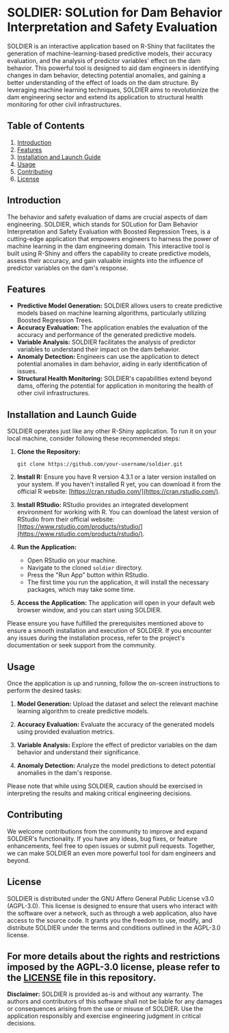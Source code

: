 # SOLDIER: SOLution for Dam Behavior Interpretation and Safety Evaluation

SOLDIER is an interactive application based on R-Shiny that facilitates the generation of machine-learning-based predictive models, their accuracy evaluation, and the analysis of predictor variables' effect on the dam behavior. This powerful tool is designed to aid dam engineers in identifying changes in dam behavior, detecting potential anomalies, and gaining a better understanding of the effect of loads on the dam structure. By leveraging machine learning techniques, SOLDIER aims to revolutionize the dam engineering sector and extend its application to structural health monitoring for other civil infrastructures.

## Table of Contents
<!-- Add a table of contents if the README is lengthy -->

1. [Introduction](#introduction)
2. [Features](#features)
3. [Installation and Launch Guide](#installation-and-launch-guide)
4. [Usage](#usage)
5. [Contributing](#contributing)
6. [License](#license)

## Introduction

The behavior and safety evaluation of dams are crucial aspects of dam engineering. SOLDIER, which stands for SOLution for Dam Behavior Interpretation and Safety Evaluation with Boosted Regression Trees, is a cutting-edge application that empowers engineers to harness the power of machine learning in the dam engineering domain. This interactive tool is built using R-Shiny and offers the capability to create predictive models, assess their accuracy, and gain valuable insights into the influence of predictor variables on the dam's response.

## Features

- **Predictive Model Generation:** SOLDIER allows users to create predictive models based on machine learning algorithms, particularly utilizing Boosted Regression Trees.
- **Accuracy Evaluation:** The application enables the evaluation of the accuracy and performance of the generated predictive models.
- **Variable Analysis:** SOLDIER facilitates the analysis of predictor variables to understand their impact on the dam behavior.
- **Anomaly Detection:** Engineers can use the application to detect potential anomalies in dam behavior, aiding in early identification of issues.
- **Structural Health Monitoring:** SOLDIER's capabilities extend beyond dams, offering the potential for application in monitoring the health of other civil infrastructures.

## Installation and Launch Guide

SOLDIER operates just like any other R-Shiny application. To run it on your local machine, consider following these recommended steps:

1. **Clone the Repository:**
   ```
   git clone https://github.com/your-username/soldier.git
   ```

2. **Install R:**
   Ensure you have R version 4.3.1 or a later version installed on your system. If you haven't installed R yet, you can download it from the official R website: [https://cran.rstudio.com/](https://cran.rstudio.com/).

3. **Install RStudio:**
   RStudio provides an integrated development environment for working with R. You can download the latest version of RStudio from their official website: [https://www.rstudio.com/products/rstudio/](https://www.rstudio.com/products/rstudio/).

4. **Run the Application:**
   - Open RStudio on your machine.
   - Navigate to the cloned `soldier` directory.
   - Press the "Run App" button within RStudio.
   - The first time you run the application, it will install the necessary packages, which may take some time.

5. **Access the Application:**
   The application will open in your default web browser window, and you can start using SOLDIER.

Please ensure you have fulfilled the prerequisites mentioned above to ensure a smooth installation and execution of SOLDIER. If you encounter any issues during the installation process, refer to the project's documentation or seek support from the community.

## Usage

Once the application is up and running, follow the on-screen instructions to perform the desired tasks:

1. **Model Generation:** Upload the dataset and select the relevant machine learning algorithm to create predictive models.

2. **Accuracy Evaluation:** Evaluate the accuracy of the generated models using provided evaluation metrics.

3. **Variable Analysis:** Explore the effect of predictor variables on the dam behavior and understand their significance.

4. **Anomaly Detection:** Analyze the model predictions to detect potential anomalies in the dam's response.

Please note that while using SOLDIER, caution should be exercised in interpreting the results and making critical engineering decisions.

## Contributing

We welcome contributions from the community to improve and expand SOLDIER's functionality. If you have any ideas, bug fixes, or feature enhancements, feel free to open issues or submit pull requests. Together, we can make SOLDIER an even more powerful tool for dam engineers and beyond.

## License

SOLDIER is distributed under the GNU Affero General Public License v3.0 (AGPL-3.0). This license is designed to ensure that users who interact with the software over a network, such as through a web application, also have access to the source code. It grants you the freedom to use, modify, and distribute SOLDIER under the terms and conditions outlined in the AGPL-3.0 license.

For more details about the rights and restrictions imposed by the AGPL-3.0 license, please refer to the [LICENSE](https://github.com/cimnemadrid/SOLDIER/blob/main/LICENSE) file in this repository.
---

**Disclaimer:** SOLDIER is provided as-is and without any warranty. The authors and contributors of this software shall not be liable for any damages or consequences arising from the use or misuse of SOLDIER. Use the application responsibly and exercise engineering judgment in critical decisions.
